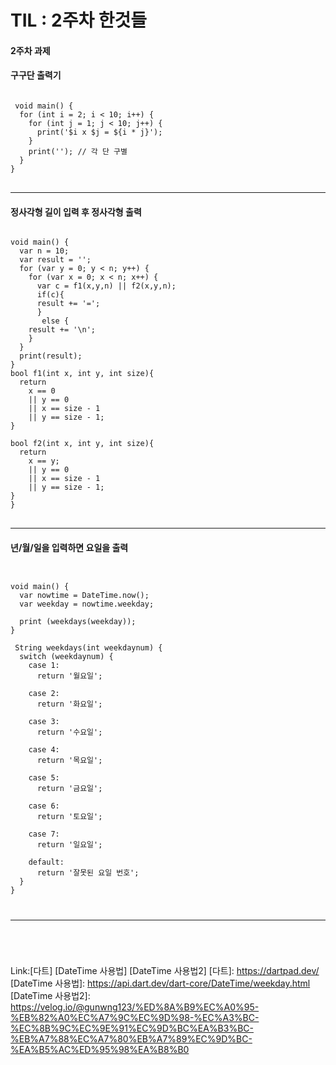 # TIL : 2주차 한것들

#### 2주차 과제

#### 구구단 출력기
<pre>
<code>
 void main() {
  for (int i = 2; i < 10; i++) {
    for (int j = 1; j < 10; j++) {
      print('$i x $j = ${i * j}');
    }
    print(''); // 각 단 구별
  }
}   
</code>
</pre>

<hr></hr>

#### 정사각형 길이 입력 후 정사각형 출력

<pre>
<code>
void main() {
  var n = 10;
  var result = '';
  for (var y = 0; y < n; y++) {
    for (var x = 0; x < n; x++) {
      var c = f1(x,y,n) || f2(x,y,n);
      if(c){
      result += '=';
      }
       else {
    result += '\n';
    }
  }
  print(result);
}
bool f1(int x, int y, int size){
  return 
    x == 0 
    || y == 0 
    || x == size - 1
    || y == size - 1;
}

bool f2(int x, int y, int size){
  return 
    x == y; 
    || y == 0 
    || x == size - 1
    || y == size - 1;
}
}
</code>
</pre>

<hr></hr>

#### 년/월/일을 입력하면 요일을 출력

<pre>
<code>

void main() {
  var nowtime = DateTime.now();
  var weekday = nowtime.weekday;

  print (weekdays(weekday));
}

 String weekdays(int weekdaynum) {
  switch (weekdaynum) {
    case 1:
      return '월요일';

    case 2:
      return '화요일';

    case 3:
      return '수요일';

    case 4:
      return '목요일';

    case 5:
      return '금요일';

    case 6:
      return '토요일';

    case 7:
      return '일요일';
      
    default:
      return '잘못된 요일 번호';
  }
}

 <hr></hr>
 
</code>
</pre>
Link:[다트] [DateTime 사용법] [DateTime 사용법2]
[다트]: https://dartpad.dev/
[DateTime 사용법]: https://api.dart.dev/dart-core/DateTime/weekday.html
[DateTime 사용법2]: https://velog.io/@gunwng123/%ED%8A%B9%EC%A0%95-%EB%82%A0%EC%A7%9C%EC%9D%98-%EC%A3%BC-%EC%8B%9C%EC%9E%91%EC%9D%BC%EA%B3%BC-%EB%A7%88%EC%A7%80%EB%A7%89%EC%9D%BC-%EA%B5%AC%ED%95%98%EA%B8%B0
